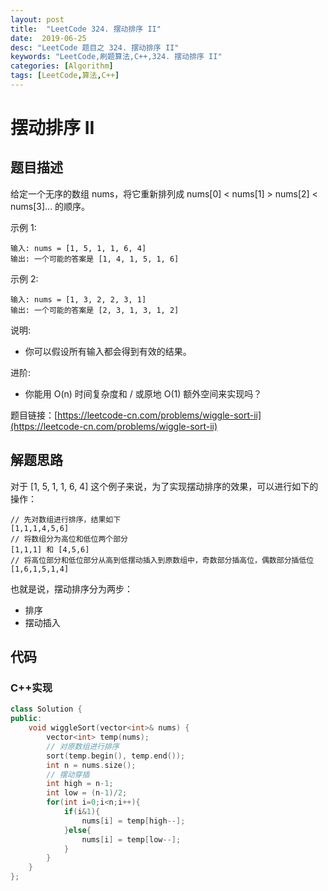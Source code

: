 ```yaml
---
layout: post
title:  "LeetCode 324. 摆动排序 II"
date:  2019-06-25
desc: "LeetCode 题目之 324. 摆动排序 II"
keywords: "LeetCode,刷题算法,C++,324. 摆动排序 II"
categories: [Algorithm]
tags: [LeetCode,算法,C++]
---
```

# 摆动排序 II

## 题目描述

给定一个无序的数组 nums，将它重新排列成 nums[0] < nums[1] > nums[2] < nums[3]... 的顺序。

示例 1:

```
输入: nums = [1, 5, 1, 1, 6, 4]
输出: 一个可能的答案是 [1, 4, 1, 5, 1, 6]
```

示例 2:

```
输入: nums = [1, 3, 2, 2, 3, 1]
输出: 一个可能的答案是 [2, 3, 1, 3, 1, 2]
```

说明:
- 你可以假设所有输入都会得到有效的结果。

进阶:
- 你能用 O(n) 时间复杂度和 / 或原地 O(1) 额外空间来实现吗？

题目链接：[https://leetcode-cn.com/problems/wiggle-sort-ii](https://leetcode-cn.com/problems/wiggle-sort-ii)

## 解题思路

对于 [1, 5, 1, 1, 6, 4] 这个例子来说，为了实现摆动排序的效果，可以进行如下的操作：

```
// 先对数组进行排序，结果如下
[1,1,1,4,5,6]
// 将数组分为高位和低位两个部分
[1,1,1] 和 [4,5,6]
// 将高位部分和低位部分从高到低摆动插入到原数组中，奇数部分插高位，偶数部分插低位
[1,6,1,5,1,4]
```

也就是说，摆动排序分为两步：

- 排序
- 摆动插入

## 代码

### C++实现

```cpp
class Solution {
public:
    void wiggleSort(vector<int>& nums) {
        vector<int> temp(nums);
        // 对原数组进行排序
        sort(temp.begin(), temp.end());
        int n = nums.size();
        // 摆动穿插
        int high = n-1;
        int low = (n-1)/2;
        for(int i=0;i<n;i++){
            if(i&1){
                nums[i] = temp[high--];
            }else{
                nums[i] = temp[low--];
            }
        }
    }
};
```